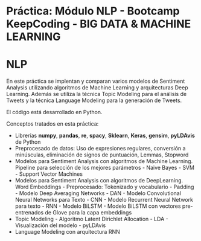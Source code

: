 # Práctica: Módulo NLP - Bootcamp KeepCoding - BIG DATA & MACHINE LEARNING

# NLP

En este práctica se implentan y comparan varios modelos de Sentiment Analysis utilizando algoritmos de Machine Learning y 
arquitecturas Deep Learning. Además se utiliza la técnica Topic Modeling para el análisis de Tweets y la técnica Language 
Modeling para la generación de Tweets. 

El código está desarrollado en Python.

Conceptos tratados en esta práctica:

- Librerías **numpy**, **pandas**, **re**, **spacy**, **Sklearn**, **Keras**, **gensim**, **pyLDAvis** de Python 
- Preprocesado de datos: Uso de expresiones regulares, conversión a minúsculas, eliminación de signos de puntuación, Lemmas,
Stopword
- Modelos para Sentiment Analysis con algoritmos de Machine Learning. Pipeline para selección de los mejores parámetros
      - Naive Bayes
      - SVM - Support Vector Machines
- Modelos para Sentiment Analysis con algoritmos de DeepLearning. Word Embeddings
      - Preprocesado: Tokenizado y vocabulario
      - Padding
      - Modelo Deep Averaging Networks - DAN
      - Modelo Convolutional Neural Networks para Texto - CNN
      - Modelo Recurrent Neural Network para texto - RNN
      - Modelo BiLSTM
      - Modelo BiLSTM con vectores pre-entrenados de Glove para la capa embeddings
- Topic Modeling
      - Algoritmo Latent Dirichlet Allocation - LDA
      - Visualización del modelo - pyLDAvis
- Language Modeling con arquitectura RNN
